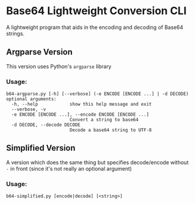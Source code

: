 # Base64 Lightweight Conversion CLI

A lightweight program that aids in the encoding and decoding of Base64 strings.

## Argparse Version

This version uses Python's `argparse` library

### Usage:

```
b64-argparse.py [-h] [--verbose] (-e ENCODE [ENCODE ...] | -d DECODE)
optional arguments:
  -h, --help            show this help message and exit
  --verbose, -v
  -e ENCODE [ENCODE ...], --encode ENCODE [ENCODE ...]
                        Convert a string to base64
  -d DECODE, --decode DECODE
                        Decode a base64 string to UTF-8
```

## Simplified Version

A version which does the same thing but specifies decode/encode without `-` in front (since it's not really an optional argument)

### Usage:

```
b64-simplified.py [encode|decode] [<string>]
```
